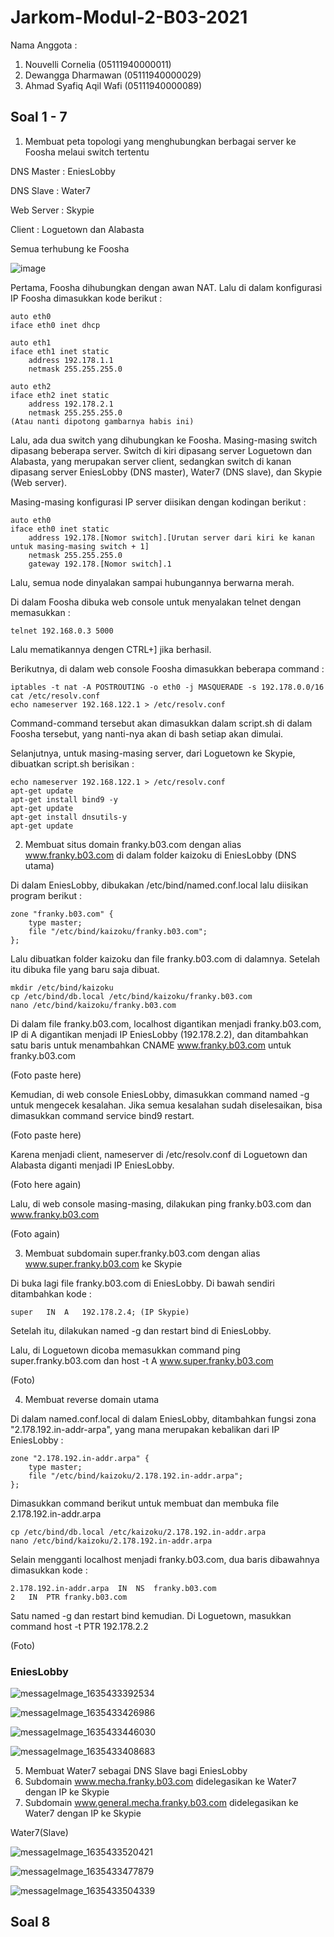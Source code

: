 # Jarkom-Modul-2-B03-2021

Nama Anggota :
1. Nouvelli Cornelia (05111940000011)
2. Dewangga Dharmawan (05111940000029)
3. Ahmad Syafiq Aqil Wafi (05111940000089)

## Soal 1 - 7

1. Membuat peta topologi yang menghubungkan berbagai server ke Foosha melaui switch tertentu

DNS Master : EniesLobby

DNS Slave : Water7

Web Server : Skypie

Client : Loguetown dan Alabasta

Semua terhubung ke Foosha

![image](https://user-images.githubusercontent.com/73766205/138793004-d861d30f-7c81-4be9-9225-b33fd2743879.png)

Pertama, Foosha dihubungkan dengan awan NAT. Lalu di dalam konfigurasi IP Foosha dimasukkan kode berikut :
```
auto eth0
iface eth0 inet dhcp

auto eth1
iface eth1 inet static
	address 192.178.1.1
	netmask 255.255.255.0

auto eth2
iface eth2 inet static
	address 192.178.2.1
	netmask 255.255.255.0
(Atau nanti dipotong gambarnya habis ini)
```

Lalu, ada dua switch yang dihubungkan ke Foosha. Masing-masing switch dipasang beberapa server. Switch di kiri dipasang server Loguetown dan Alabasta, yang merupakan server client, sedangkan switch di kanan dipasang server EniesLobby (DNS master), Water7 (DNS slave), dan Skypie (Web server).

Masing-masing konfigurasi IP server diisikan dengan kodingan berikut :
```
auto eth0
iface eth0 inet static
	address 192.178.[Nomor switch].[Urutan server dari kiri ke kanan untuk masing-masing switch + 1]
	netmask 255.255.255.0
	gateway 192.178.[Nomor switch].1
```

Lalu, semua node dinyalakan sampai hubungannya berwarna merah.

Di dalam Foosha dibuka web console untuk menyalakan telnet dengan memasukkan :
```
telnet 192.168.0.3 5000
```
Lalu mematikannya dengen CTRL+] jika berhasil.

Berikutnya, di dalam web console Foosha dimasukkan beberapa command :
```
iptables -t nat -A POSTROUTING -o eth0 -j MASQUERADE -s 192.178.0.0/16
cat /etc/resolv.conf
echo nameserver 192.168.122.1 > /etc/resolv.conf
```
Command-command tersebut akan dimasukkan dalam script.sh di dalam Foosha tersebut, yang nanti-nya akan di bash setiap akan dimulai.

Selanjutnya, untuk masing-masing server, dari Loguetown ke Skypie, dibuatkan script.sh berisikan :

```
echo nameserver 192.168.122.1 > /etc/resolv.conf
apt-get update
apt-get install bind9 -y
apt-get update
apt-get install dnsutils-y
apt-get update
```

2. Membuat situs domain franky.b03.com dengan alias www.franky.b03.com di dalam folder kaizoku di EniesLobby (DNS utama)

Di dalam EniesLobby, dibukakan /etc/bind/named.conf.local lalu diisikan program berikut :

```
zone "franky.b03.com" {
	type master;
	file "/etc/bind/kaizoku/franky.b03.com";
};
```

Lalu dibuatkan folder kaizoku dan file franky.b03.com di dalamnya. Setelah itu dibuka file yang baru saja dibuat.
```
mkdir /etc/bind/kaizoku
cp /etc/bind/db.local /etc/bind/kaizoku/franky.b03.com
nano /etc/bind/kaizoku/franky.b03.com
```

Di dalam file franky.b03.com, localhost digantikan menjadi franky.b03.com, IP di A digantikan menjadi IP EniesLobby (192.178.2.2), dan ditambahkan satu baris untuk menambahkan CNAME www.franky.b03.com untuk franky.b03.com

(Foto paste here)

Kemudian, di web console EniesLobby, dimasukkan command named -g untuk mengecek kesalahan. Jika semua kesalahan sudah diselesaikan, bisa dimasukkan command service bind9 restart.

(Foto paste here)

Karena menjadi client, nameserver di /etc/resolv.conf di Loguetown dan Alabasta diganti menjadi IP EniesLobby.

(Foto here again)

Lalu, di web console masing-masing, dilakukan ping franky.b03.com dan www.franky.b03.com

(Foto again)

3. Membuat subdomain super.franky.b03.com dengan alias www.super.franky.b03.com ke Skypie

Di buka lagi file franky.b03.com di EniesLobby. Di bawah sendiri ditambahkan kode :
```
super	IN	A	192.178.2.4; (IP Skypie)
```

Setelah itu, dilakukan named -g dan restart bind di EniesLobby.

Lalu, di Loguetown dicoba memasukkan command ping super.franky.b03.com dan host -t A www.super.franky.b03.com

(Foto)

4. Membuat reverse domain utama

Di dalam named.conf.local di dalam EniesLobby, ditambahkan fungsi zona "2.178.192.in-addr-arpa", yang mana merupakan kebalikan dari IP EniesLobby :
```
zone "2.178.192.in-addr.arpa" {
    type master;
    file "/etc/bind/kaizoku/2.178.192.in-addr.arpa";
};
```

Dimasukkan command berikut untuk membuat dan membuka file 2.178.192.in-addr.arpa
```
cp /etc/bind/db.local /etc/kaizoku/2.178.192.in-addr.arpa
nano /etc/bind/kaizoku/2.178.192.in-addr.arpa
```

Selain mengganti localhost menjadi franky.b03.com, dua baris dibawahnya dimasukkan kode :
```
2.178.192.in-addr.arpa	IN	NS	franky.b03.com
2	IN	PTR	franky.b03.com
```

Satu named -g dan restart bind kemudian. Di Loguetown, masukkan command host -t PTR 192.178.2.2

(Foto)

### EniesLobby

![messageImage_1635433392534](https://user-images.githubusercontent.com/73766205/139292599-448ee484-a9ee-4e36-a692-12806f5e11e7.jpg)

![messageImage_1635433426986](https://user-images.githubusercontent.com/73766205/139292740-1a963b29-b46c-4b25-b1fe-0d66b8560843.jpg)

![messageImage_1635433446030](https://user-images.githubusercontent.com/73766205/139292780-5677c5c1-0d23-40fa-adfb-fc13f74a56dd.jpg)

![messageImage_1635433408683](https://user-images.githubusercontent.com/73766205/139292850-9ab64882-45e5-4da5-8da0-6a31a46d9248.jpg)

5. Membuat Water7 sebagai DNS Slave bagi EniesLobby
6. Subdomain www.mecha.franky.b03.com didelegasikan ke Water7 dengan IP ke Skypie
7. Subdomain www.general.mecha.franky.b03.com didelegasikan ke Water7 dengan IP ke Skypie

Water7(Slave)

![messageImage_1635433520421](https://user-images.githubusercontent.com/73766205/139294426-41088a3f-363e-4674-9b09-8788634c2d09.jpg)

![messageImage_1635433477879](https://user-images.githubusercontent.com/73766205/139294431-714844cb-331b-4618-8505-45575be57c21.jpg)

![messageImage_1635433504339](https://user-images.githubusercontent.com/73766205/139294417-1040a747-7fe8-4ecf-a909-1b570e83d9ba.jpg)


## Soal 8
